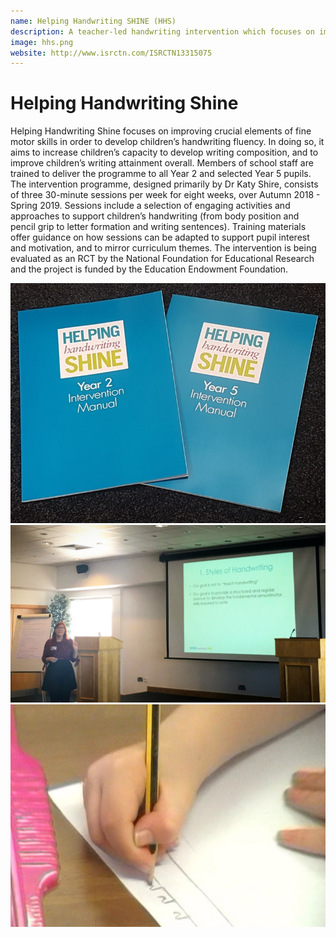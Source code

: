 ```yaml
---
name: Helping Handwriting SHINE (HHS)
description: A teacher-led handwriting intervention which focuses on improving crucial elements of fine motor skills in order to develop children’s handwriting fluency.
image: hhs.png
website: http://www.isrctn.com/ISRCTN13315075
---
```


# Helping Handwriting Shine

Helping Handwriting Shine focuses on improving crucial elements of fine motor skills in order to develop children’s handwriting fluency. In doing so, it aims to increase children’s capacity to develop writing composition, and to improve children’s writing attainment overall. Members of school staff are trained to deliver the programme to all Year 2 and selected Year 5 pupils. The intervention programme, designed primarily by Dr Katy Shire, consists of three 30-minute sessions per week for eight weeks, over Autumn 2018 - Spring 2019. Sessions include a selection of engaging activities and approaches to support children’s handwriting (from body position and pencil grip to letter formation and writing sentences). Training materials offer guidance on how sessions can be adapted to support pupil interest and motivation, and to mirror curriculum themes. The intervention is being evaluated as an RCT by the National Foundation for Educational Research and the project is funded by the Education Endowment Foundation.

![](/static/files/hhs-manual.jpg)
![](/static/files/hhs-em.jpg)
![](/static/files/hhs-handwriting.jpg)